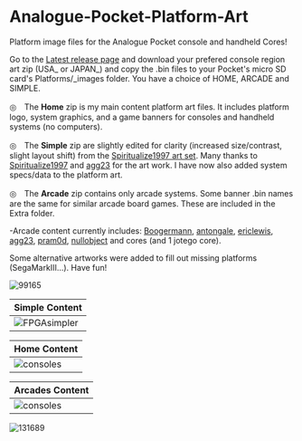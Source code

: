 # Analogue-Pocket-Platform-Art

Platform image files for the Analogue Pocket console and handheld Cores!

Go to the [Latest release page](https://github.com/Shissa43/Analogue-Pocket-Platform-Art/releases/tag/v0.2.1) and download your prefered console region art zip (USA_ or JAPAN_) and copy the .bin files to your Pocket's micro SD card's Platforms/_images folder.
You have a choice of HOME, ARCADE and SIMPLE.

◎　The **Home** zip is my main content platform art files. It includes platform logo, system graphics, and a game banners for consoles and handheld systems (no computers).

◎　The **Simple** zip are slightly edited for clarity (increased size/contrast, slight layout shift) from the [Spiritualize1997 art set](https://github.com/spiritualized1997/openFPGA-Platform-Art-Set). Many thanks to [Spiritualize1997](https://github.com/spiritualized1997) and [agg23](https://github.com/agg23) for the art work. I have now also added system specs/data to the platform art.

◎　The **Arcade** zip contains only arcade systems. Some banner .bin names are the same for similar arcade board games. These are included in the Extra folder.

-Arcade content currently includes:
[Boogermann](https://github.com/opengateware), [antongale](https://github.com/antongale), [ericlewis](https://github.com/ericlewis), [agg23](https://github.com/agg23/openfpga-pong), [pram0d](https://github.com/psomashekar/pram0d-pocket-dist-public), [nullobject](https://github.com/nullobject/openfpga-tecmo) and
cores (and 1 jotego core).

Some alternative artworks were added to fill out missing platforms (SegaMarkIII...).
Have fun!

![99165](https://user-images.githubusercontent.com/123542883/222607932-414202ec-5a4d-444e-8fb3-b7d1d9ac738c.gif)

| Simple Content |
| ------------- |
|  ![FPGAsimpler](https://github.com/Shissa43/Analogue-Pocket-Platform-Art/assets/123542883/3e719f38-fd44-48ce-89ac-b4d33c643692)



 





| Home Content | 
| ------------- |
| ![consoles](https://github.com/Shissa43/Analogue-Pocket-Platform-Art/assets/123542883/62b3ca40-5d86-49ad-bd91-955c28fd9564)

 

| Arcades Content | 
| ------------- |
| ![consoles](https://github.com/Shissa43/Analogue-Pocket-Platform-Art/assets/123542883/17cd01a0-291e-4663-bc82-39e6885c9e7d)






![131689](https://user-images.githubusercontent.com/123542883/222607670-7210c82e-fa3e-460f-a8e0-ef81bb5c7ec5.gif)
